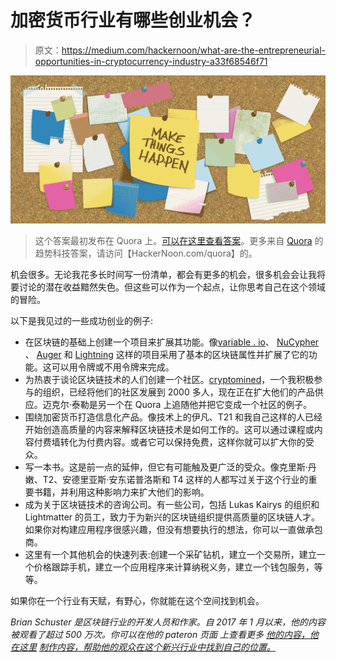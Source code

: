 # 加密货币行业有哪些创业机会？

> 原文：<https://medium.com/hackernoon/what-are-the-entrepreneurial-opportunities-in-cryptocurrency-industry-a33f68546f71>

![](img/c2e1bb149d71025666e498231496f562.png)

> 这个答案最初发布在 Quora 上。[可以在这里查看答案](https://www.quora.com/What-are-the-entrepreneurial-opportunities-in-blockchain/answer/Brian-Schuster-5?share=9f69693e&srid=zMqH)。更多来自 [Quora](https://medium.com/u/3853f85f7d5e?source=post_page-----a33f68546f71--------------------------------) 的趋势科技答案，请访问【HackerNoon.com/quora】的。

机会很多。无论我花多长时间写一份清单，都会有更多的机会，很多机会会让我将要讨论的潜在收益黯然失色。但这些可以作为一个起点，让你思考自己在这个领域的冒险。

以下是我见过的一些成功创业的例子:

*   在区块链的基础上创建一个项目来扩展其功能。像[variable . io](https://variabl.io/)、 [NuCypher](https://nucypher.com/) 、 [Auger](http://www.augur.net/) 和 [Lightning](https://lightning.network/) 这样的项目采用了基本的区块链属性并扩展了它的功能。这可以用令牌或不用令牌来完成。
*   为热衷于谈论区块链技术的人们创建一个社区。[cryptomined](https://cryptominded.com/)，一个我积极参与的组织，已经将他们的社区发展到 2000 多人，现在正在扩大他们的产品供应。迈克尔·泰勒是另一个在 Quora 上追随他并把它变成一个社区的例子。
*   围绕加密货币打造信息化产品。像技术上的伊凡、T21 和我自己这样的人已经开始创造高质量的内容来解释区块链技术是如何工作的。这可以通过课程或内容付费墙转化为付费内容。或者它可以保持免费，这样你就可以扩大你的受众。
*   写一本书。这是前一点的延伸，但它有可能触及更广泛的受众。像克里斯·丹嫩、T2、安德里亚斯·安东诺普洛斯和 T4 这样的人都写过关于这个行业的重要书籍，并利用这种影响力来扩大他们的影响。
*   成为关于区块链技术的咨询公司。有一些公司，包括 Lukas Kairys 的组织和 Lightmatter 的员工，致力于为新兴的区块链组织提供高质量的区块链人才。如果你对构建应用程序很感兴趣，但没有想要执行的想法，你可以一直做承包商。
*   这里有一个其他机会的快速列表:创建一个采矿钻机，建立一个交易所，建立一个价格跟踪手机，建立一个应用程序来计算纳税义务，建立一个钱包服务，等等。

如果你在一个行业有天赋，有野心，你就能在这个空间找到机会。

*Brian Schuster 是区块链行业的开发人员和作家。自 2017 年 1 月以来，他的内容被观看了超过 500 万次。你可以在他的 pateron 页面* *上查看更多* [*他的内容，他在这里*](https://www.patreon.com/hivergent) [*制作内容，帮助他的观众在这个新兴行业中找到自己的位置。*](https://www.patreon.com/hivergent)